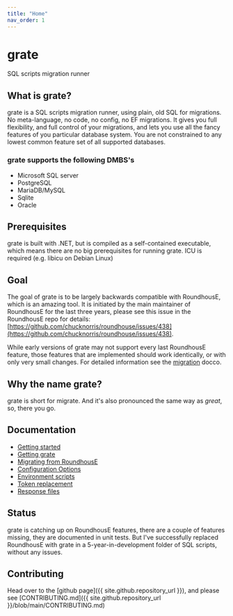 ```yaml
---
title: "Home"
nav_order: 1
---
```


# grate
SQL scripts migration runner 

## What is grate?

grate is a SQL scripts migration runner, using plain, old SQL for migrations. No meta-language, no code, no config,
no EF migrations. It gives you full flexibility, and full control of your migrations, and lets you use
all the fancy features of you particular database system. You are not constrained to any lowest common 
feature set of all supported databases.

### grate supports the following DMBS's

* Microsoft SQL server
* PostgreSQL
* MariaDB/MySQL
* Sqlite
* Oracle


## Prerequisites

grate is built with .NET, but is compiled as a self-contained executable, which means there are no big
prerequisites for running grate. ICU is required (e.g. libicu on Debian Linux)


## Goal

The goal of grate is to be largely backwards compatible with RoundhousE, which is an amazing tool. It is initiated by the main
maintainer of RoundhousE for the last three years, please see this issue in the RoundhousE repo for details: [https://github.com/chucknorris/roundhouse/issues/438](https://github.com/chucknorris/roundhouse/issues/438).

While early versions of grate may not support every last RoundhousE feature, those features that are implemented should work identically, or with only very small changes.  For detailed information see the [migration](MigratingFromRoundhousE.md) docco.

## Why the name grate?

grate is short for migrate. And it's also pronounced the same way as _great_, so, there you go. 

## Documentation
* [Getting started](GettingStarted.md)
* [Getting grate](GettingGrate.md)
* [Migrating from RoundhousE](MigratingFromRoundhousE.md)
* [Configuration Options](ConfigurationOptions/index.md)
* [Environment scripts](EnvironmentScripts.md)
* [Token replacement](TokenReplacement.md)
* [Response files](ConfigurationOptions/ResponseFiles.md)

## Status

grate is catching up on RoundhousE features, there are a couple of features missing, they are documented in unit tests. But I've successfully replaced 
RoundhousE with grate in a 5-year-in-development folder of SQL scripts, without any issues. 

## Contributing

Head over to the [github page]({{ site.github.repository_url }}), and please see [CONTRIBUTING.md]({{ site.github.repository_url }}/blob/main/CONTRIBUTING.md)
